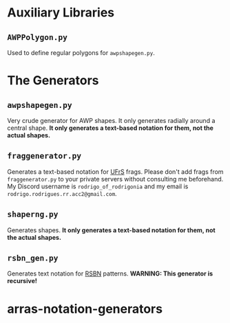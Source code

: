 # Auxiliary Libraries
## `AWPPolygon.py`
Used to define regular polygons for `awpshapegen.py`.
# The Generators
## `awpshapegen.py`
Very crude generator for AWP shapes. It only generates radially around a central shape. **It only generates a text-based notation for them, not the actual shapes.**
## `fraggenerator.py`
Generates a text-based notation for [UFrS](https://docs.google.com/document/d/1eoHn_cpTHu5-zgXUkg0yKcTyvPJrL5OpAUrj0nCzsOg/edit?usp=sharing) frags. Please don't add frags from `fraggenerator.py` to your private servers without consulting me beforehand. My Discord username is `rodrigo_of_rodrigonia` and my email is `rodrigo.rodrigues.rr.acc2@gmail.com`.
## `shaperng.py`
Generates shapes. **It only generates a text-based notation for them, not the actual shapes.**
## `rsbn_gen.py`
Generates text notation for [RSBN](https://docs.google.com/document/d/1P9SEpsK_csCMBRByD0KlvSDN8HmTNOrH_UIxlnWvgZA/edit?usp=sharing) patterns. **WARNING: This generator is recursive!**
# arras-notation-generators
